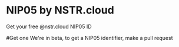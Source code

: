 # NIP05 by NSTR.cloud
Get your free @nstr.cloud NIP05 ID

#Get one
We're in beta, to get a NIP05 identifier, make a pull request
